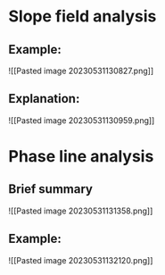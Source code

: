# Slope field analysis
## Example:
![[Pasted image 20230531130827.png]]
## Explanation:
![[Pasted image 20230531130959.png]]
# Phase line analysis
## Brief summary
![[Pasted image 20230531131358.png]]
## Example:
![[Pasted image 20230531132120.png]]
